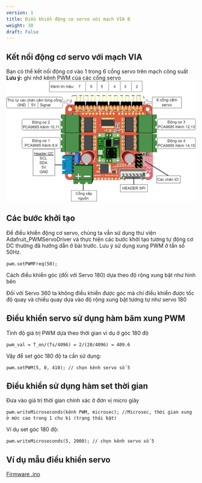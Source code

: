 ```yaml
---
version: 1
title: Điều khiển động cơ servo với mạch VIA B
weight: 30
draft: False
---
```


## Kết nối động cơ servo với mạch VIA
Bạn có thể kết nối động cơ vào 1 trong 6 cổng servo trên mạch công suất
**Lưu ý:** ghi nhớ kênh PWM của các cổng servo
![](via_motorshield_ports.png)
## Các bước khởi tạo
Để điều khiển động cơ servo, chúng ta vẫn sử dụng thư viện Adafruit_PWMServoDriver và thực hiện các bước khởi tạo tương tự động cơ DC thường đã hướng dẫn ở bài trước. Lưu ý sử dụng xung PWM ở tần số 50Hz.

```
pwm.setPWMFreq(50);
```

Cách điều khiển góc (đối với Servo 180) dựa theo độ rộng xung bật như hình bên

Đối với Servo 360 ta không điều khiển được góc mà chỉ điều khiển được tốc độ quay và chiều quay dựa vào độ rộng xung bật tương tự như servo 180

## Điều khiển servo sử dụng hàm băm xung PWM
Tính độ giá trị PWM dựa theo thời gian ví dụ ở góc 180 độ

```
pwm_val = T_on/(Ts/4096) = 2/(20/4096) = 409.6
```

Vậy để set góc 180 độ ta cần sử dụng:

```
pwm.setPWM(5, 0, 410); // chọn kênh servo số 5
```

## Điều khiển sử dụng hàm set thời gian
Đưa vào giá trị thời gian chính xác ở đơn vị micro giây

```
pwm.writeMicroseconds(kênh PWM, microsec); //Microsec, thời gian xung ở mức cao trong 1 chu kì (trạng thái bật)
```

Ví dụ set góc 180 độ:

```
pwm.writeMicroseconds(5, 2000); // chọn kênh servo số 5
```
## Ví dụ mẫu điều khiển servo

[Firmware .ino](/firmwares/example-servo/makerbot-2024-servo-test/makerbot-2024-servo-test.ino)